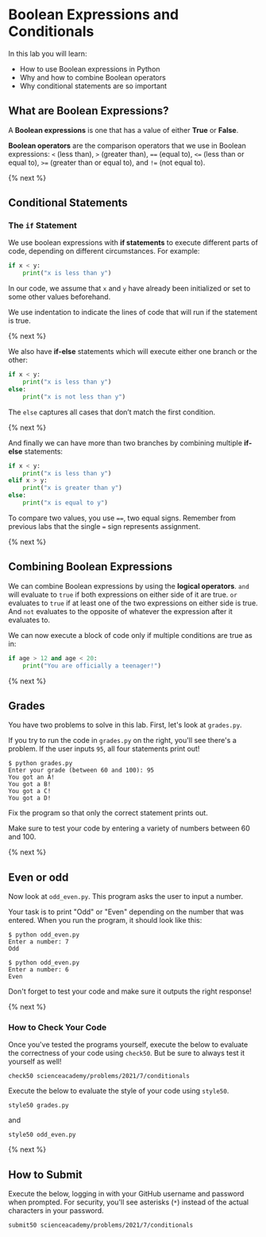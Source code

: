# Boolean Expressions and Conditionals

In this lab you will learn:

- How to use Boolean expressions in Python
- Why and how to combine Boolean operators
- Why conditional statements are so important

## What are Boolean Expressions?

A **Boolean expressions** is one that has a value of either **True** or **False**.

**Boolean operators** are the comparison operators that we use in Boolean expressions: `<` (less than), `>` (greater than), `==` (equal to), `<=` (less than or equal to), `>=` (greater than or equal to), and `!=` (not equal to).

{% next %}

## Conditional Statements

### The `if` Statement

We use boolean expressions with **if statements** to execute different parts of code, depending on different circumstances. For example:

```python
if x < y:
    print("x is less than y")
```

In our code, we assume that `x` and `y` have already been initialized or set to some other values beforehand.

We use indentation to indicate the lines of code that will run if the statement is true.

{% next %}

We also have **if-else** statements which will execute either one branch or the other:

```python
if x < y:
    print("x is less than y")
else:
    print("x is not less than y")
```

The `else` captures all cases that don’t match the first condition.

{% next %}

And finally we can have more than two branches by combining multiple **if-else** statements:

```python
if x < y:
    print("x is less than y")
elif x > y:
    print("x is greater than y")
else:
    print("x is equal to y")
```

To compare two values, you use `==`, two equal signs. Remember from previous labs that the single `=` sign represents assignment.

{% next %}

## Combining Boolean Expressions

We can combine Boolean expressions by using the **logical operators**.  `and` will evaluate to `true` if both expressions on either side of it are true. `or` evaluates to `true` if at least one of the two expressions on either side is true. And `not` evaluates to the opposite of whatever the expression after it evaluates to.

We can now execute a block of code only if multiple conditions are true as in:

```python
if age > 12 and age < 20:
    print("You are officially a teenager!")
```

{% next %}

## Grades

You have two problems to solve in this lab. First, let's look at `grades.py`.

If you try to run the code in `grades.py` on the right, you'll see there's a problem. If the user inputs `95`, all four statements print out!

```
$ python grades.py
Enter your grade (between 60 and 100): 95
You got an A!
You got a B!
You got a C!
You got a D!
```

Fix the program so that only the correct statement prints out.

Make sure to test your code by entering a variety of numbers between 60 and 100.

{% next %}

## Even or odd

Now look at `odd_even.py`. This program asks the user to input a number.

Your task is to print "Odd" or "Even" depending on the number that was entered. When you run the program, it should look like this:

```
$ python odd_even.py
Enter a number: 7
Odd

$ python odd_even.py
Enter a number: 6
Even
```

Don't forget to test your code and make sure it outputs the right response!

{% next %}

### How to Check Your Code

Once you've tested the programs yourself, execute the below to evaluate the correctness of your code using `check50`. But be sure to always test it yourself as well!

```
check50 scienceacademy/problems/2021/7/conditionals
```

Execute the below to evaluate the style of your code using `style50`.

```
style50 grades.py
```

and

```
style50 odd_even.py
```

{% next %}

## How to Submit

Execute the below, logging in with your GitHub username and password when prompted. For security, you'll see asterisks (`*`) instead of the actual characters in your password.

```
submit50 scienceacademy/problems/2021/7/conditionals
```
